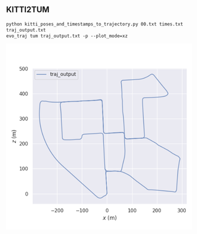 <!--
 * @Author: https://github.com/haohaoalt
 * @Date: 2023-12-06 12:08:36
 * @LastEditors: hayden haohaoalt@163.com
 * @LastEditTime: 2023-12-06 12:10:00
 * @FilePath: /hao_datasets/kitti/kitti.md
 * @Description: 
 * Copyright (c) 2023 by haohaoalt@163.com, All Rights Reserved. 
-->

## KITTI2TUM

```
python kitti_poses_and_timestamps_to_trajectory.py 00.txt times.txt traj_output.txt
evo_traj tum traj_output.txt -p --plot_mode=xz
```
![1701835730072](image/kitti/1701835730072.png)